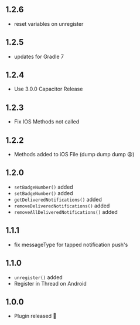 ## 1.2.6
- reset variables on unregister

## 1.2.5
- updates for Gradle 7

## 1.2.4
- Use 3.0.0 Capacitor Release

## 1.2.3
- Fix IOS Methods not called

## 1.2.2
- Methods added to iOS File (dump dump dump 😩)

## 1.2.0
- `setBadgeNumber()` added
- `setBadgeNumber()` added
- `getDeliveredNotifications()` added
- `removeDeliveredNotifications()` added
- `removeAllDeliveredNotifications()` added

## 1.1.1

- fix messageType for tapped notification push's

## 1.1.0

- `unregister()` added
- Register in Thread on Android

## 1.0.0

- Plugin released 🎉
